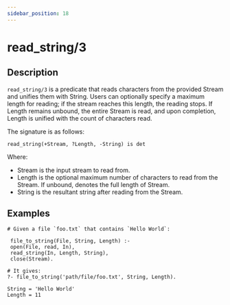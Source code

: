 ```yaml
---
sidebar_position: 18
---
```

[//]: # (This file is auto-generated. Please do not modify it yourself.)

# read_string/3

## Description

`read_string/3` is a predicate that reads characters from the provided Stream and unifies them with String. Users can optionally specify a maximum length for reading; if the stream reaches this length, the reading stops. If Length remains unbound, the entire Stream is read, and upon completion, Length is unified with the count of characters read.

The signature is as follows:

```text
read_string(+Stream, ?Length, -String) is det
```

Where:

- Stream is the input stream to read from.
- Length is the optional maximum number of characters to read from the Stream. If unbound, denotes the full length of Stream.
- String is the resultant string after reading from the Stream.

## Examples

```text
# Given a file `foo.txt` that contains `Hello World`:

 file_to_string(File, String, Length) :-
 open(File, read, In),
 read_string(In, Length, String),
 close(Stream).

# It gives:
?- file_to_string('path/file/foo.txt', String, Length).

String = 'Hello World'
Length = 11
```
